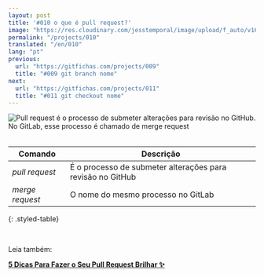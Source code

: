 ```yaml
---
layout: post
title: '#010 o que é pull request?'
image: "https://res.cloudinary.com/jesstemporal/image/upload/f_auto/v1642878671/gitfichas/pt/010/thumbnail_e3kmth.jpg"
permalink: "/projects/010"
translated: "/en/010"
lang: "pt"
previous:
  url: "https://gitfichas.com/projects/009"
  title: "#009 git branch nome"
next:
  url: "https://gitfichas.com/projects/011"
  title: "#011 git checkout nome"
---
```


<img alt="Pull request é o processo de submeter alterações para revisão no GitHub. No GitLab, esse processo é chamado de merge request" src="https://res.cloudinary.com/jesstemporal/image/upload/v1642878672/gitfichas/pt/010/full_aokj7u.jpg"><br><br>

| Comando | Descrição |
|---------|-------------|
| _pull request_ | É o processo de submeter alterações para revisão no GitHub |
| _merge request_ | O nome do mesmo processo no GitLab |
{: .styled-table}

<br>

Leia também:

<a href="https://jtemporal.com/5-dicas-para-fazer-o-seu-pull-request-brilhar/">
  <strong>5 Dicas Para Fazer o Seu Pull Request Brilhar ✨</strong>
</a>
